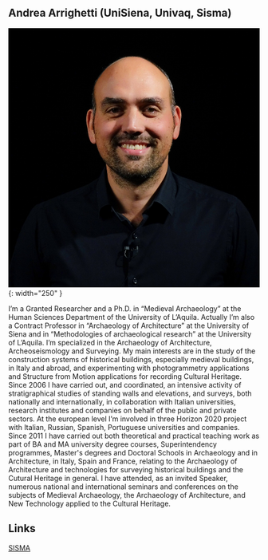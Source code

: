 ## Andrea Arrighetti (UniSiena, Univaq, Sisma)

![Andrea](images/Andrea.jpg){: width="250" }

I’m a Granted Researcher and a Ph.D. in “Medieval Archaeology” at the Human Sciences Department of the University of L’Aquila. Actually I’m also a Contract Professor in “Archaeology of Architecture” at the University of Siena and in “Methodologies of archaeological research” at the University of L’Aquila. I’m specialized in the Archaeology of Architecture, Archeoseismology and Surveying. My main interests are in the study of the construction systems of historical buildings, especially medieval buildings, in Italy and abroad, and experimenting with photogrammetry applications and Structure from Motion applications for recording Cultural Heritage. Since 2006 I have carried out, and coordinated, an intensive activity of stratigraphical studies of standing walls and elevations, and surveys, both nationally and internationally, in collaboration with Italian universities, research institutes and companies on behalf of the public and private sectors. At the european level I’m involved in three Horizon 2020 project with Italian, Russian, Spanish, Portuguese universities and companies. Since 2011 I have carried out both theoretical and practical teaching work as part of BA and MA university degree courses, Superintendency programmes, Master's degrees and Doctoral Schools in Archaeology and in Architecture, in Italy, Spain and France, relating to the Archaeology of Architecture and technologies for surveying historical buildings and the Cutural Heritage in general. I have attended, as an invited Speaker, numerous national and international seminars and conferences on the subjects of Medieval Archaeology, the Archaeology of Architecture, and New Technology applied to the Cultural Heritage.

Links
-
[SISMA](http://www.sisma2015.it)

